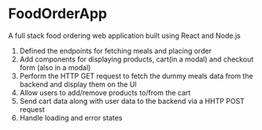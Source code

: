 # FoodOrderApp
A full stack food ordering web application built using React and Node.js

1. Defined the endpoints for fetching meals and placing order
2. Add components for displaying products, cart(in a modal) and checkout form (also in a modal)
2. Perform the HTTP GET request to fetch the dummy meals data from the backend and display them on the UI
3. Allow users to add/remove products to/from the cart
4. Send cart data along with user data to the backend via a HHTP POST request
5. Handle loading and error states
